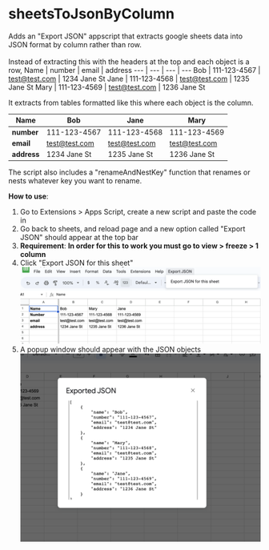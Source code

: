 # sheetsToJsonByColumn
Adds an "Export JSON" appscript that extracts google sheets data into JSON format by column rather than row.
<br><br>
Instead of extracting this with the headers at the top and each object is a row,
Name | number | email | address
--- | --- | --- | ---
Bob | 111-123-4567 | test@test.com | 1234 Jane St
Jane | 111-123-4568 | test@test.com | 1235 Jane St
Mary | 111-123-4569 | test@test.com | 1236 Jane St

It extracts from tables formatted like this where each object is the column.

| Name | Bob | Jane | Mary |
| --- | --- | --- | ---  |
| **number** | 111-123-4567 | 111-123-4568 | 111-123-4569 |
| **email** | test@test.com | test@test.com | test@test.com |
| **address** | 1234 Jane St | 1235 Jane St | 1236 Jane St |

The script also includes a "renameAndNestKey" function that renames or nests whatever key you want to rename.

**How to use**: 
1. Go to Extensions > Apps Script, create a new script and paste the code in
2. Go back to sheets, and reload page and a new option called "Export JSON" should appear at the top bar
3. **Requirement**: **In order for this to work you must go to view > freeze > 1 column**
4. Click "Export JSON for this sheet"
   ![alt text](images/screenshot1.png?raw=true)
6. A popup window should appear with the JSON objects
   ![alt text](images/Screenshot2.png?raw=true)
